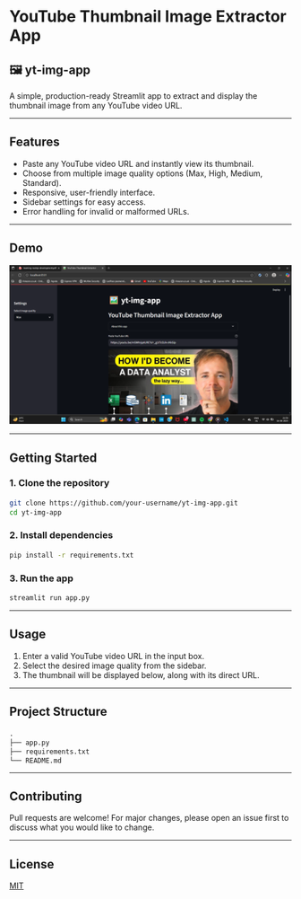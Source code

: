# YouTube Thumbnail Image Extractor App

## 🖼️ yt-img-app

A simple, production-ready Streamlit app to extract and display the thumbnail image from any YouTube video URL. 

---

## Features
- Paste any YouTube video URL and instantly view its thumbnail.
- Choose from multiple image quality options (Max, High, Medium, Standard).
- Responsive, user-friendly interface.
- Sidebar settings for easy access.
- Error handling for invalid or malformed URLs.

---

## Demo
![Demo Screenshot](image.png)

---

## Getting Started

### 1. Clone the repository
```bash
git clone https://github.com/your-username/yt-img-app.git
cd yt-img-app
```

### 2. Install dependencies
```bash
pip install -r requirements.txt
```

### 3. Run the app
```bash
streamlit run app.py
```

---

## Usage
1. Enter a valid YouTube video URL in the input box.
2. Select the desired image quality from the sidebar.
3. The thumbnail will be displayed below, along with its direct URL.

---

## Project Structure
```
.
├── app.py
├── requirements.txt
└── README.md
```

---

## Contributing
Pull requests are welcome! For major changes, please open an issue first to discuss what you would like to change.

---

## License
[MIT](LICENSE)
